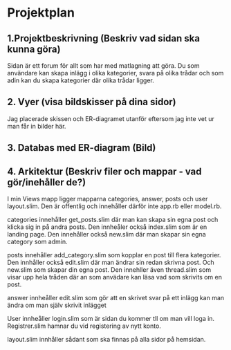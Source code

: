 # Projektplan

## 1.Projektbeskrivning (Beskriv vad sidan ska kunna göra)
Sidan är ett forum för allt som har med matlagning att göra. Du som användare kan skapa inlägg i olika kategorier, svara på olika trådar och som adin kan du skapa kategorier där olika trådar ligger.
## 2. Vyer (visa bildskisser på dina sidor)
Jag placerade skissen och ER-diagramet utanför eftersom jag inte vet ur man får in bilder här.

## 3. Databas med ER-diagram (Bild)
## 4. Arkitektur (Beskriv filer och mappar - vad gör/inehåller de?)

I min Views mapp ligger mapparna categories, answer, posts och user layout.slim. Den är offentlig och innehåller därför inte app.rb eller model.rb.

categories innehåller get_posts.slim där man kan skapa sin egna post och klicka sig in på andra posts. Den innheåler också index.slim som är en landing page. Den innehåller också new.slim där man skapar sin egna category som admin. 

posts innehåller add_category.slim som kopplar en post till flera kategorier. Den innhåller också edit.slim där man ändrar sin redan skrivna post. Och new.slim som skapar din egna post. Den innehller även thread.slim som visar upp hela tråden där an som anvädare kan läsa vad som skrivits om en post.

answer innheåller edit.slim som gör att en skrivet svar på ett inlägg kan man ändra om man själv skrivit inlägget

User innheåller login.slim som är sidan du kommer tll om man vill loga in. Registrer.slim hamnar du vid registering av nytt konto.

layout.slim innhåller sådant som ska finnas på alla sidor på hemsidan.
